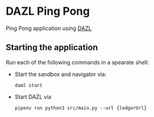 # DAZL Ping Pong

Ping Pong application using [DAZL](https://pypi.org/project/dazl/)

## Starting the application

Run each of the following commands in a spearate shell:

* Start the sandbox and navigator via:

      daml start

* Start DAZL via

      pipenv run python3 src/main.py --url {ledgerUrl}

